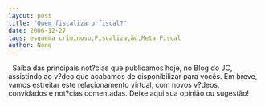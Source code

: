 ```yaml
---
layout: post
title: "Quem fiscaliza o fiscal?"
date: 2006-12-27
tags: esquema criminoso,Fiscalização,Meta Fiscal
author: None
---
```

&nbsp;
Saiba das principais not?cias que publicamos hoje, no Blog do JC, assistindo ao v?deo que acabamos de&nbsp;disponibilizar para vocês.
Em breve, vamos estreitar este relacionamento virtual, com novos v?deos, convidados&nbsp;e not?cias comentadas.
Deixe aqui sua opinião ou sugestão!
&nbsp; 